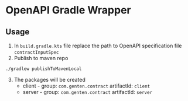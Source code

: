 # OpenAPI Gradle Wrapper

## Usage

1. In `build.gradle.kts` file replace the path to OpenAPI specification file `contractInputSpec`
2. Publish to maven repo

```shell
./gradlew publishToMavenLocal
```

3. The packages will be created
    - client - group: `com.genten.contract` artifactId: `client`
    - server - group: `com.genten.contract` artifactId: `server` 
